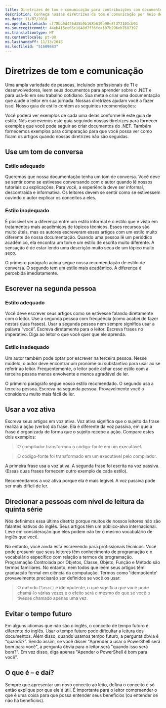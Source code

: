 ```yaml
---
title: Diretrizes de tom e comunicação para contribuições com documentos do .NET
description: Conheça nossas diretrizes de tom e comunicação por meio de exemplos de nossos estilos em comparação com exemplos que não seguem nossas diretrizes.
ms.date: 11/07/2018
ms.openlocfilehash: cf78bb5d476d35b9b168b619e90e8f372103cb93
ms.sourcegitcommit: 44eb4f5ee65c1848d7f36fca107b296eb7687397
ms.translationtype: HT
ms.contentlocale: pt-BR
ms.lasthandoff: 11/13/2018
ms.locfileid: "51609683"
---
```

# <a name="voice-and-tone-guidelines"></a>Diretrizes de tom e comunicação

Uma ampla variedade de pessoas, incluindo profissionais de TI e desenvolvedores, leem seus documentos para aprender sobre o .NET e para usá-lo em seu trabalho cotidiano. Sua meta é criar uma documentação que ajude o leitor em sua jornada. Nossas diretrizes ajudam você a fazer isso. Nosso guia de estilo contém as seguintes recomendações:

Você poderá ver exemplos de cada uma delas conforme lê este guia de estilo. Nós escrevemos este guia seguindo nossas diretrizes para fornecer exemplos que você pode seguir ao criar documentos do .NET. Também fornecemos exemplos para comparação para que você possa ver como ficam os artigos quando nossas diretrizes não são seguidas.

## <a name="use-a-conversational-tone"></a>Use um tom de conversa

### <a name="appropriate-style"></a>Estilo adequado

Queremos que nossa documentação tenha um tom de conversa. Você deve se sentir como se estivesse conversando com o autor quando lê nossos tutoriais ou explicações. Para você, a experiência deve ser informal, descontraída e informativa. Os leitores devem se sentir como se estivessem ouvindo o autor explicar os conceitos a eles.

### <a name="inappropriate-style"></a>Estilo inadequado

É possível ver a diferença entre um estilo informal e o estilo que é visto em tratamentos mais acadêmicos de tópicos técnicos. Esses recursos são muito úteis, mas os autores escreveram esses artigos com um estilo muito diferente de nossa documentação. Quando uma pessoa lê um periódico acadêmico, ela encontra um tom e um estilo de escrita muito diferente. A sensação é de estar lendo uma descrição muito seca de um tópico muito seco.  

O primeiro parágrafo acima segue nossa recomendação de estilo de conversa. O segundo tem um estilo mais acadêmico. A diferença é percebida imediatamente. 

## <a name="write-in-second-person"></a>Escrever na segunda pessoa

### <a name="appropriate-style"></a>Estilo adequado

Você deve escrever seus artigos como se estivesse falando diretamente com o leitor. Use a segunda pessoa com frequência (como acabei de fazer nestas duas frases). Usar a segunda pessoa nem sempre significa usar a palavra “você”. Escreva diretamente para o leitor. Escreva frases no imperativo. Diga ao leitor o que você quer que ele aprenda.

### <a name="inappropriate-style"></a>Estilo inadequado

Um autor também pode optar por escrever na terceira pessoa. Nesse modelo, o autor deve encontrar um pronome ou substantivo para usar ao se referir ao leitor. Frequentemente, o leitor pode achar esse estilo com a terceira pessoa menos envolvente e menos agradável de ler.

O primeiro parágrafo segue nosso estilo recomendado. O segundo usa a terceira pessoa. Escreva na segunda pessoa. Provavelmente você o considerou muito mais fácil de ler.

## <a name="use-active-voice"></a>Usar a voz ativa

Escreva seus artigos em voz ativa. Voz ativa significa que o sujeito da frase realiza a ação (verbo) da frase. Ela é diferente da voz passiva, em que a frase é organizada de forma que o sujeito recebe a ação. Compare estes dois exemplos:

>O compilador transformou o código-fonte em um executável.

>O código-fonte foi transformado em um executável pelo compilador.

A primeira frase usa a voz ativa. A segunda frase foi escrita na voz passiva. (Essas duas frases fornecem outro exemplo de cada estilo).

Recomendamos a voz ativa porque ela é mais legível. A voz passiva pode ser mais difícil de ler.

## <a name="target-a-fifth-grade-reading-level"></a>Direcionar a pessoas com nível de leitura da quinta série

Nós definimos essa última diretriz porque muitos de nossos leitores não são falantes nativos do inglês. Seus artigos têm um público-alvo internacional. Leve em consideração que eles podem não ter o mesmo vocabulário de inglês que você.

No entanto, você ainda está escrevendo para profissionais técnicos. Você pode presumir que seus leitores têm conhecimento de programação e o vocabulário específico com relação a termos de programação. Programação Controlada por Objetos, Classe, Objeto, Função e Método são termos familiares. No entanto, nem todos que leem seus artigos têm graduação formal em ciência da computação. Termos como 'idempotente' provavelmente precisarão ser definidos se você os usar:

>O método `Close()` é idempotente, o que significa que você pode chamá-lo várias vezes e o efeito será o mesmo do que se você o tivesse chamado apenas uma vez.

## <a name="avoid-future-tense"></a>Evitar o tempo futuro

Em alguns idiomas que não são o inglês, o conceito de tempo futuro é diferente do inglês. Usar o tempo futuro pode dificultar a leitura dos documentos. Além disso, quando usamos tempo futuro, a pergunta óbvia é “quando?”. Sendo assim, se você disser "Aprender a usar o PowerShell será bom para você", a pergunta óbvia para o leitor será "quando isso será bom?". Em vez disso, diga apenas "Apender o PowerShell é bom para você".

## <a name="what-is-it---so-what"></a>O que é – e daí?

Sempre que apresentar um novo conceito ao leito, defina o conceito e só então explique por que ele é útil. É importante para o leitor compreender o que é uma coisa para que possa entender seus benefícios (ou entender se não há benefícios).
